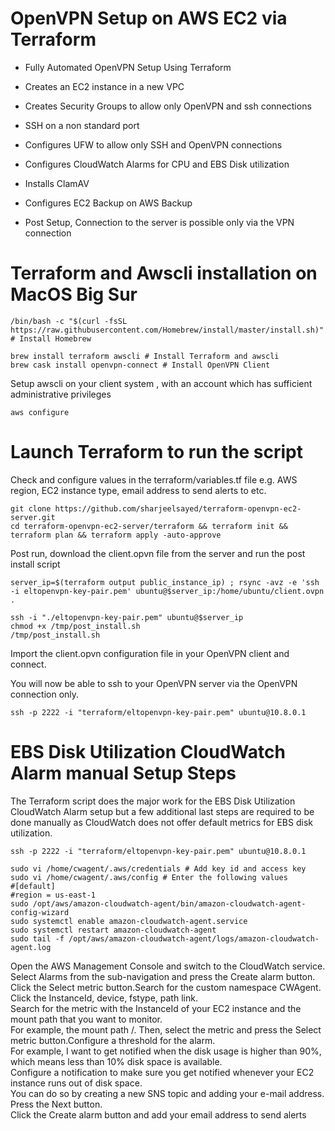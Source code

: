 # OpenVPN Setup on AWS EC2 via Terraform

- Fully Automated OpenVPN Setup Using Terraform

- Creates an EC2 instance in a new VPC

- Creates Security Groups to allow only OpenVPN and ssh connections

- SSH on a non standard port

- Configures UFW to allow only SSH and OpenVPN connections

- Configures CloudWatch Alarms for CPU and EBS Disk utilization

- Installs ClamAV

- Configures EC2 Backup on AWS Backup

- Post Setup, Connection to the server is possible only via the VPN connection

# Terraform and Awscli installation on MacOS Big Sur

```shell
/bin/bash -c "$(curl -fsSL https://raw.githubusercontent.com/Homebrew/install/master/install.sh)" # Install Homebrew

brew install terraform awscli # Install Terraform and awscli
brew cask install openvpn-connect # Install OpenVPN Client

```

Setup awscli on your client system , with an account which has sufficient administrative privileges

```shell
aws configure
```

# Launch Terraform to run the script

Check and configure values in the terraform/variables.tf file e.g. AWS region, EC2 instance type, email address to send alerts to etc.

```shell
git clone https://github.com/sharjeelsayed/terraform-openvpn-ec2-server.git
cd terraform-openvpn-ec2-server/terraform && terraform init && terraform plan && terraform apply -auto-approve
```

Post run, download the client.opvn file from the server and run the post install script

```shell
server_ip=$(terraform output public_instance_ip) ; rsync -avz -e 'ssh -i eltopenvpn-key-pair.pem' ubuntu@$server_ip:/home/ubuntu/client.ovpn .

ssh -i "./eltopenvpn-key-pair.pem" ubuntu@$server_ip
chmod +x /tmp/post_install.sh
/tmp/post_install.sh
```

Import the client.opvn configuration file in your OpenVPN client and connect.

You will now be able to ssh to your OpenVPN server via the OpenVPN connection only.

```shell
ssh -p 2222 -i "terraform/eltopenvpn-key-pair.pem" ubuntu@10.8.0.1
```

# EBS Disk Utilization CloudWatch Alarm manual Setup Steps

The Terraform script does the major work for the EBS Disk Utilization CloudWatch Alarm setup but a few additional last steps are required to be done manually as CloudWatch does not offer default metrics for EBS disk utilization.

```shell
ssh -p 2222 -i "terraform/eltopenvpn-key-pair.pem" ubuntu@10.8.0.1

sudo vi /home/cwagent/.aws/credentials # Add key id and access key
sudo vi /home/cwagent/.aws/config # Enter the following values
#[default]
#region = us-east-1
sudo /opt/aws/amazon-cloudwatch-agent/bin/amazon-cloudwatch-agent-config-wizard
sudo systemctl enable amazon-cloudwatch-agent.service
sudo systemctl restart amazon-cloudwatch-agent
sudo tail -f /opt/aws/amazon-cloudwatch-agent/logs/amazon-cloudwatch-agent.log

```

Open the AWS Management Console and switch to the CloudWatch service.  
Select Alarms from the sub-navigation and press the Create alarm button.  
Click the Select metric button.Search for the custom namespace CWAgent.  
Click the InstanceId, device, fstype, path link.  
Search for the metric with the InstanceId of your EC2 instance and the mount path that you want to monitor.  
For example, the mount path /. Then, select the metric and press the Select metric button.Configure a threshold for the alarm.  
For example, I want to get notified when the disk usage is higher than 90%, which means less than 10% disk space is available.  
Configure a notification to make sure you get notified whenever your EC2 instance runs out of disk space.  
You can do so by creating a new SNS topic and adding your e-mail address.  
Press the Next button.  
Click the Create alarm button and add your email address to send alerts
